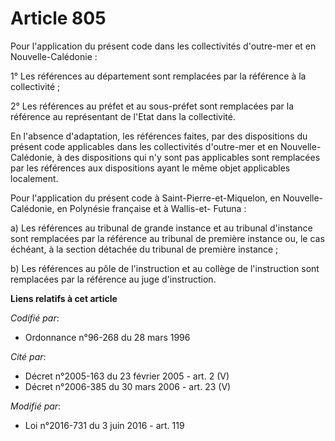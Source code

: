 # Article 805

Pour l'application du présent code dans les collectivités d'outre-mer et en Nouvelle-Calédonie :

1° Les références au département sont remplacées par la référence à la collectivité ;

2° Les références au préfet et au sous-préfet sont remplacées par la référence au représentant de l'Etat dans la
collectivité.

En l'absence d'adaptation, les références faites, par des dispositions du présent code applicables dans les collectivités
d'outre-mer et en Nouvelle-Calédonie, à des dispositions qui n'y sont pas applicables sont remplacées par les références aux
dispositions ayant le même objet applicables localement.

Pour l'application du présent code à Saint-Pierre-et-Miquelon, en Nouvelle-Calédonie, en Polynésie française et à Wallis-et-
Futuna :

a) Les références au tribunal de grande instance et au tribunal d'instance sont remplacées par la référence au tribunal de
première instance ou, le cas échéant, à la section détachée du tribunal de première instance ;

b) Les références au pôle de l'instruction et au collège de l'instruction sont remplacées par la référence au juge
d'instruction.

**Liens relatifs à cet article**

_Codifié par_:

  - Ordonnance n°96-268 du 28 mars 1996

_Cité par_:

  - Décret n°2005-163 du 23 février 2005 - art. 2 (V)
  - Décret n°2006-385 du 30 mars 2006 - art. 23 (V)

_Modifié par_:

  - Loi n°2016-731 du 3 juin 2016 - art. 119
